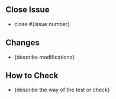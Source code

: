 ## Close Issue
- close #{issue number}

## Changes
- {describe modifications}

## How to Check
- {describe the way of the test or check}
